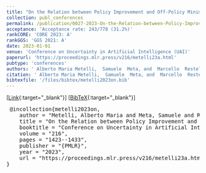```yaml
---
title: "On the Relation between Policy Improvement and Off-Policy Minimum-Variance Policy Evaluation"
collection: publ_conferences
permalink: /publication/0027-2023-On-the-Relation-between-Policy-Improvement-and-Off-Policy-Minimum-Variance-Policy-Evaluation
acceptance: 'Acceptance rate: 243/778 (31.2%)'
rankCORE: 'CORE 2023: A'
rankGGS: 'GGS 2021: A'
date: 2023-01-01
venue: 'Conference on Uncertainty in Artificial Intelligence (UAI)'
paperurl: 'https://proceedings.mlr.press/v216/metelli23a.html'
pubtype: 'conferences'
authors: ' Alberto Maria Metelli,  Samuele  Meta, and  Marcello  Restelli'
citation: ' Alberto Maria Metelli,  Samuele  Meta, and  Marcello  Restelli&quot;On the Relation between Policy Improvement and Off-Policy Minimum-Variance Policy Evaluation.&quot; Conference on Uncertainty in Artificial Intelligence (UAI), 2023'
bibtexfile: '/files/bibtex/metelli2023on.bib'
---
```

 [[Link](https://proceedings.mlr.press/v216/metelli23a.html){:target="_blank"}] [[BibTeX](/files/bibtex/metelli2023on.bib){:target="_blank"}] 
<pre> @incollection{metelli2023on,
    author = "Metelli, Alberto Maria and Meta, Samuele and Restelli, Marcello",
    title = "On the Relation between Policy Improvement and Off-Policy Minimum-Variance Policy Evaluation",
    booktitle = "Conference on Uncertainty in Artificial Intelligence ({UAI})",
    volume = "216",
    pages = "1423--1433",
    publisher = "{PMLR}",
    year = "2023",
    url = "https://proceedings.mlr.press/v216/metelli23a.html"
} </pre>
